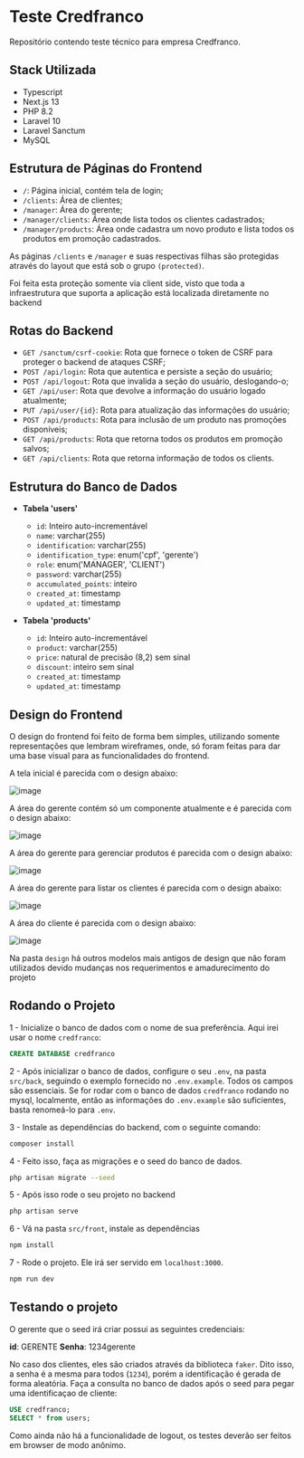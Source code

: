 # Teste Credfranco

Repositório contendo teste técnico para empresa Credfranco.

## Stack Utilizada

- Typescript
- Next.js 13
- PHP 8.2
- Laravel 10
- Laravel Sanctum
- MySQL

## Estrutura de Páginas do Frontend

- `/`: Página inicial, contém tela de login;
- `/clients`: Área de clientes;
- `/manager`: Área do gerente;
- `/manager/clients`: Área onde lista todos os clientes cadastrados;
- `/manager/products`: Área onde cadastra um novo produto e lista todos os produtos em promoção cadastrados.

As páginas `/clients` e `/manager` e suas respectivas filhas são protegidas através do layout que está sob o grupo `(protected)`.

Foi feita esta proteção somente via client side, visto que toda a infraestrutura que suporta a aplicação está localizada diretamente no backend

## Rotas do Backend

- `GET /sanctum/csrf-cookie`: Rota que fornece o token de CSRF para proteger o backend de ataques CSRF;
- `POST /api/login`: Rota que autentica e persiste a seção do usuário;
- `POST /api/logout`: Rota que invalida a seção do usuário, deslogando-o;
- `GET /api/user`: Rota que devolve a informação do usuário logado atualmente;
- `PUT /api/user/{id}`: Rota para atualização das informações do usuário;
- `POST /api/products`: Rota para inclusão de um produto nas promoções disponíveis;
- `GET /api/products`: Rota que retorna todos os produtos em promoção salvos;
- `GET /api/clients`: Rota que retorna informação de todos os clients.

## Estrutura do Banco de Dados

- **Tabela 'users'**

  - `id`: Inteiro auto-incrementável
  - `name`: varchar(255)
  - `identification`: varchar(255)
  - `identification_type`: enum('cpf', 'gerente')
  - `role`: enum('MANAGER', 'CLIENT')
  - `password`: varchar(255)
  - `accumulated_points`: inteiro
  - `created_at`: timestamp
  - `updated_at`: timestamp

- **Tabela 'products'**
  - `id`: Inteiro auto-incrementável
  - `product`: varchar(255)
  - `price`: natural de precisão (8,2) sem sinal
  - `discount`: inteiro sem sinal
  - `created_at`: timestamp
  - `updated_at`: timestamp

## Design do Frontend

O design do frontend foi feito de forma bem simples, utilizando somente representações que lembram wireframes, onde, só foram feitas para dar uma base visual para as funcionalidades do frontend.

A tela inicial é parecida com o design abaixo:

![image](design/2.1%20-%20Login%20Component%20Wireframe.png)

A área do gerente contém só um componente atualmente e é parecida com o design abaixo:

![image](design/6%20-%20Manager%20Screen.png)

A área do gerente para gerenciar produtos é parecida com o design abaixo:

![image](design/4.1%20-%20Product%20screen.png)

A área do gerente para listar os clientes é parecida com o design abaixo:

![image](design/7%20-%20clients%20list%20screen.png)

A área do cliente é parecida com o design abaixo:

![image](design/5.1%20-%20client%20area.png)

Na pasta `design` há outros modelos mais antigos de design que não foram utilizados devido mudanças nos requerimentos e amadurecimento do projeto

## Rodando o Projeto

1 - Inicialize o banco de dados com o nome de sua preferência. Aqui irei usar o nome `credfranco`:

```sql
CREATE DATABASE credfranco
```

2 - Após inicializar o banco de dados, configure o seu `.env`, na pasta `src/back`, seguindo o exemplo fornecido no `.env.example`. Todos os campos são essenciais. Se for rodar com o banco de dados `credfranco` rodando no mysql, localmente, então as informações do `.env.example` são suficientes, basta renomeá-lo para `.env`.

3 - Instale as dependências do backend, com o seguinte comando:

```sh
composer install
```

4 - Feito isso, faça as migrações e o seed do banco de dados.

```sh
php artisan migrate --seed
```

5 - Após isso rode o seu projeto no backend

```sh
php artisan serve
```

6 - Vá na pasta `src/front`, instale as dependências

```sh
npm install
```

7 - Rode o projeto. Ele irá ser servido em `localhost:3000`.

```sh
npm run dev
```

## Testando o projeto

O gerente que o seed irá criar possui as seguintes credenciais:

**id**: GERENTE
**Senha**: 1234gerente

No caso dos clientes, eles são criados através da biblioteca `faker`. Dito isso, a senha é a mesma para todos (`1234`), porém a identificação é gerada de forma aleatória. Faça a consulta no banco de dados após o seed para pegar uma identificaçao de cliente:

```sql
USE credfranco;
SELECT * from users;
```

Como ainda não há a funcionalidade de logout, os testes deverão ser feitos em browser de modo anônimo.
